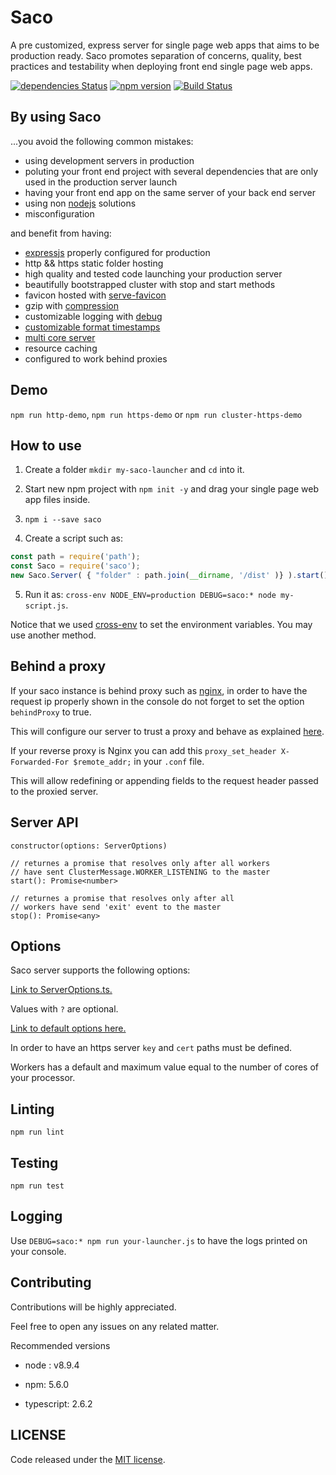 # Saco

A pre customized, express server for single page web apps that aims to be production ready.
Saco promotes separation of concerns, quality, best practices and testability when deploying front end single page web apps. 

[![dependencies Status](https://david-dm.org/bertolo1988/saco/status.svg)](https://david-dm.org/bertolo1988/saco)
[![npm version](https://badge.fury.io/js/saco.svg)](https://badge.fury.io/js/saco)
[![Build Status](https://travis-ci.org/bertolo1988/saco.svg?branch=master)](https://travis-ci.org/bertolo1988/saco)

## By using Saco

...you avoid the following common mistakes:

* using development servers in production
* poluting your front end project with several dependencies that are only used in the production server launch
* having your front end app on the same server of your back end server
* using non [nodejs](https://nodejs.org/en/) solutions
* misconfiguration

and benefit from having: 

* [expressjs](https://expressjs.com/) properly configured for production
* http && https static folder hosting
* high quality and tested code launching your production server
* beautifully bootstrapped cluster with stop and start methods
* favicon hosted with [serve-favicon](https://github.com/expressjs/serve-favicon)
* gzip with [compression](https://github.com/expressjs/compression)
* customizable logging with [debug](https://github.com/visionmedia/debug)
* [customizable format timestamps](https://github.com/felixge/node-dateformat)
* [multi core server](https://nodejs.org/docs/latest/api/cluster.html)
* resource caching
* configured to work behind proxies

## Demo

`npm run http-demo`, `npm run https-demo` or `npm run cluster-https-demo`

## How to use

1. Create a folder `mkdir my-saco-launcher` and `cd` into it.

2. Start new npm project with `npm init -y` and drag your single page web app files inside. 

3. `npm i --save saco`

4. Create a script such as:

```javascript
const path = require('path');
const Saco = require('saco');
new Saco.Server( { "folder" : path.join(__dirname, '/dist' )} ).start();
```

5. Run it as: `cross-env NODE_ENV=production DEBUG=saco:* node my-script.js`.

Notice that we used [cross-env](https://github.com/kentcdodds/cross-env) to set the environment variables. You may use another method.

## Behind a proxy

If your saco instance is behind proxy such as [nginx](https://www.nginx.com/resources/wiki/), in order to have the request ip properly shown in the console
do not forget to set the option `behindProxy` to true. 

This will configure our server to trust a proxy and behave as explained [here](https://expressjs.com/en/guide/behind-proxies.html).

If your reverse proxy is Nginx you can add this `proxy_set_header X-Forwarded-For $remote_addr;` in your `.conf` file.

This will allow redefining or appending fields to the request header passed to the proxied server.


## Server API

```
constructor(options: ServerOptions) 
```

```
// returnes a promise that resolves only after all workers
// have sent ClusterMessage.WORKER_LISTENING to the master
start(): Promise<number>
```

```
// returnes a promise that resolves only after all
// workers have send 'exit' event to the master
stop(): Promise<any> 
```


## Options

Saco server supports the following options:

[Link to ServerOptions.ts.](/src/ServerOptions.ts)

Values with `?` are optional.

[Link to default options here.](/src/Server.ts#L26-L34)

In order to have an https server `key` and `cert` paths must be defined.

Workers has a default and maximum value equal to the number of cores of your processor.

## Linting

`npm run lint`

## Testing

`npm run test`

## Logging

Use `DEBUG=saco:* npm run your-launcher.js` to have the logs printed on your console.

## Contributing

Contributions will be highly appreciated.

Feel free to open any issues on any related matter.

Recommended versions

* node : v8.9.4

* npm: 5.6.0

* typescript: 2.6.2

## LICENSE

Code released under the [MIT license](./LICENSE).